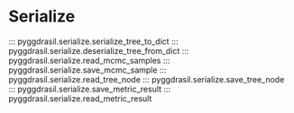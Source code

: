 # Serialize

::: pyggdrasil.serialize.serialize_tree_to_dict
::: pyggdrasil.serialize.deserialize_tree_from_dict
::: pyggdrasil.serialize.read_mcmc_samples
::: pyggdrasil.serialize.save_mcmc_sample
::: pyggdrasil.serialize.read_tree_node
::: pyggdrasil.serialize.save_tree_node
::: pyggdrasil.serialize.save_metric_result
::: pyggdrasil.serialize.read_metric_result

